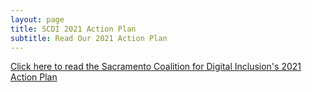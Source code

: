 ```yaml
---
layout: page
title: SCDI 2021 Action Plan
subtitle: Read Our 2021 Action Plan
---
```

[Click here to read the Sacramento Coalition for Digital Inclusion's 2021 Action Plan](https://www.valleyvision.org/wp-content/uploads/Sacramento-Coalition-for-Digital-Inclusion_Final-Action-Plan-5.4.2021.pdf)